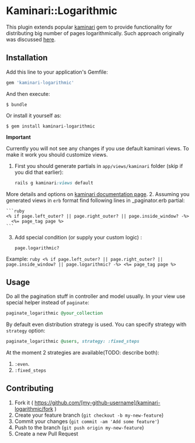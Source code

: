 # Kaminari::Logarithmic

This plugin extends popular [kaminari](https://github.com/amatsuda/kaminari) gem to provide functionality for distributing big number of pages logarithmically. Such approach originally was  discussed [here](http://stackoverflow.com/questions/7835752/how-to-do-page-navigation-for-many-many-pages-logarithmic-page-navigation).

## Installation

Add this line to your application's Gemfile:

```ruby
gem 'kaminari-logarithmic'
```

And then execute:

    $ bundle

Or install it yourself as:

    $ gem install kaminari-logarithmic

**Important**

 Currently you will not see any changes if you use default kaminari views. To make it work you should customize views.

1. First you should generate partials in `app/views/kaminari` folder (skip if you did that earlier):

    ```ruby
    rails g kaminari:views default
    ```
More details and options on [kaminari documentation page](https://github.com/amatsuda/kaminari).
2.  Assuming you generated views in `erb` format find following lines in  _paginator.erb partial:

    ```ruby
    <% if page.left_outer? || page.right_outer? || page.inside_window? -%>
      <%= page_tag page %>
    ```

3.  Add special condition (or supply your custom logic) :
    ```
    page.logarithmic?
    ```
  Example:
    ```ruby
    <% if page.left_outer? || page.right_outer? || page.inside_window? || page.logarithmic? -%>
      <%= page_tag page %>
    ```

## Usage

Do all the pagination stuff in controller and model usually. In your view use special helper instead of `paginate`:

```ruby
paginate_logarithmic @your_collection
```
By default even distribution strategy is used. You can specify strategy with `strategy` option:

```ruby
paginate_logarithmic @users, strategy: :fixed_steps
```
At the moment 2 strategies are available(TODO: describe both):

 1. `:even`.
 2. `:fixed_steps`

## Contributing

1. Fork it ( https://github.com/[my-github-username]/kaminari-logarithmic/fork )
2. Create your feature branch (`git checkout -b my-new-feature`)
3. Commit your changes (`git commit -am 'Add some feature'`)
4. Push to the branch (`git push origin my-new-feature`)
5. Create a new Pull Request

